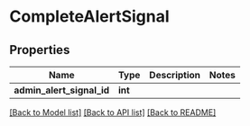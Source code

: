 # CompleteAlertSignal

## Properties
Name | Type | Description | Notes
------------ | ------------- | ------------- | -------------
**admin_alert_signal_id** | **int** |  | 

[[Back to Model list]](../README.md#documentation-for-models) [[Back to API list]](../README.md#documentation-for-api-endpoints) [[Back to README]](../README.md)

